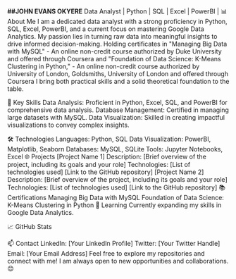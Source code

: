 **##JOHN EVANS OKYERE**
Data Analyst | Python | SQL | Excel | PowerBI | 
📊 About Me
I am a dedicated data analyst with a strong proficiency in Python, SQL, Excel, PowerBI, and a current focus on mastering Google Data Analytics. My passion lies in turning raw data into meaningful insights to drive informed decision-making. Holding certificates in "Managing Big Data with MySQL" - An online non-credit course authorized by Duke University and offered 
through Coursera and "Foundation of Data Science: K-Means Clustering in Python," - An online non-credit course authorized by University of London, 
Goldsmiths, University of London and offered through Coursera I bring both practical skills and a solid theoretical foundation to the table.

🚀 Key Skills
Data Analysis: Proficient in Python, Excel, SQL, and PowerBI for comprehensive data analysis.
Database Management: Certified in managing large datasets with MySQL.
Data Visualization: Skilled in creating impactful visualizations to convey complex insights.

🛠️ Technologies
Languages: Python, SQL
Data Visualization: PowerBI, Matplotlib, Seaborn
Databases: MySQL, SQLite
Tools: Jupyter Notebooks, Excel
🌐 Projects
[Project Name 1]
Description: [Brief overview of the project, including its goals and your role]
Technologies: [List of technologies used]
[Link to the GitHub repository]
[Project Name 2]
Description: [Brief overview of the project, including its goals and your role]
Technologies: [List of technologies used]
[Link to the GitHub repository]
📚 Certifications
Managing Big Data with MySQL
Foundation of Data Science: K-Means Clustering in Python
🌱 Learning
Currently expanding my skills in Google Data Analytics.

📈 GitHub Stats

📫 Contact
LinkedIn: [Your LinkedIn Profile]
Twitter: [Your Twitter Handle]
Email: [Your Email Address]
Feel free to explore my repositories and connect with me! I am always open to new opportunities and collaborations. 😊

